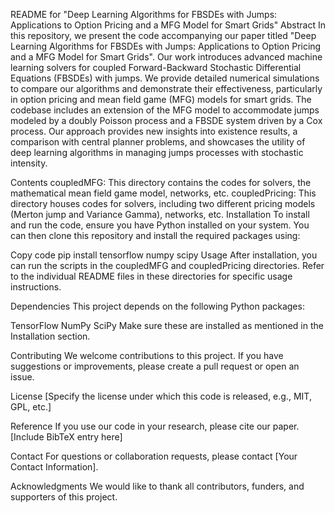 README for "Deep Learning Algorithms for FBSDEs with Jumps: Applications to Option Pricing and a MFG Model for Smart Grids"
Abstract
In this repository, we present the code accompanying our paper titled "Deep Learning Algorithms for FBSDEs with Jumps: Applications to Option Pricing and a MFG Model for Smart Grids". Our work introduces advanced machine learning solvers for coupled Forward-Backward Stochastic Differential Equations (FBSDEs) with jumps. We provide detailed numerical simulations to compare our algorithms and demonstrate their effectiveness, particularly in option pricing and mean field game (MFG) models for smart grids. The codebase includes an extension of the MFG model to accommodate jumps modeled by a doubly Poisson process and a FBSDE system driven by a Cox process. Our approach provides new insights into existence results, a comparison with central planner problems, and showcases the utility of deep learning algorithms in managing jumps processes with stochastic intensity.

Contents
coupledMFG: This directory contains the codes for solvers, the mathematical mean field game model, networks, etc.
coupledPricing: This directory houses codes for solvers, including two different pricing models (Merton jump and Variance Gamma), networks, etc.
Installation
To install and run the code, ensure you have Python installed on your system. You can then clone this repository and install the required packages using:

Copy code
pip install tensorflow numpy scipy
Usage
After installation, you can run the scripts in the coupledMFG and coupledPricing directories. Refer to the individual README files in these directories for specific usage instructions.

Dependencies
This project depends on the following Python packages:

TensorFlow
NumPy
SciPy
Make sure these are installed as mentioned in the Installation section.

Contributing
We welcome contributions to this project. If you have suggestions or improvements, please create a pull request or open an issue.

License
[Specify the license under which this code is released, e.g., MIT, GPL, etc.]

Reference
If you use our code in your research, please cite our paper. [Include BibTeX entry here]

Contact
For questions or collaboration requests, please contact [Your Contact Information].

Acknowledgments
We would like to thank all contributors, funders, and supporters of this project.
